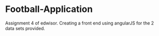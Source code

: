 # Football-Application
Assignment 4 of edwisor. Creating a front end using angularJS for the 2 data sets provided.
